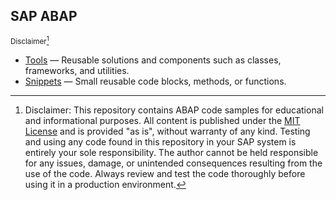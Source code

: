 ## SAP ABAP

<sup>Disclaimer[^1]</sup>

- [Tools](./tools) — Reusable solutions and components such as classes, frameworks, and utilities. 
- [Snippets](./snippets) — Small reusable code blocks, methods, or functions. 

[^1]: Disclaimer: This repository contains ABAP code samples for educational and informational purposes.
All content is published under the [MIT License](LICENSE) and is provided "as is", without warranty of any kind.
Testing and using any code found in this repository in your SAP system is entirely your sole responsibility.
The author cannot be held responsible for any issues, damage, or unintended consequences resulting from the use of the code.
Always review and test the code thoroughly before using it in a production environment.
